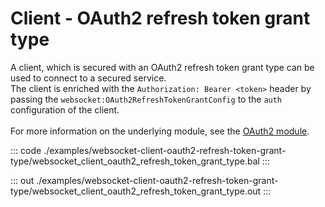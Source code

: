 # Client - OAuth2 refresh token grant type

A client, which is secured with an OAuth2 refresh token grant type can be
used to connect to a secured service.<br/>
The client is enriched with the `Authorization: Bearer <token>` header by
passing the `websocket:OAuth2RefreshTokenGrantConfig` to the `auth`
configuration of the client.<br/><br/>
For more information on the underlying module,
see the [OAuth2 module](https://docs.central.ballerina.io/ballerina/oauth2/latest/).


::: code ./examples/websocket-client-oauth2-refresh-token-grant-type/websocket_client_oauth2_refresh_token_grant_type.bal :::

::: out ./examples/websocket-client-oauth2-refresh-token-grant-type/websocket_client_oauth2_refresh_token_grant_type.out :::